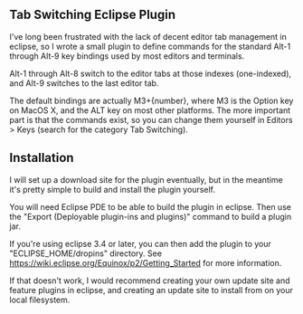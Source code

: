 ## Tab Switching Eclipse Plugin

I've long been frustrated with the lack of decent editor tab management in eclipse, so I wrote a small plugin to define commands for the standard Alt-1 through Alt-9 key bindings used by most editors and terminals.

Alt-1 through Alt-8 switch to the editor tabs at those indexes (one-indexed), and Alt-9 switches to the last editor tab.

The default bindings are actually M3+{number}, where M3 is the Option key on MacOS X, and the ALT key on most other platforms.  The more important part is that the commands exist, so you can change them yourself in Editors > Keys (search for the category Tab Switching).

## Installation

I will set up a download site for the plugin eventually, but in the meantime it's pretty simple to build and install the plugin yourself.

You will need Eclipse PDE to be able to build the plugin in eclipse.  Then use the "Export (Deployable plugin-ins and plugins)" command to build a plugin jar.

If you're using eclipse 3.4 or later, you can then add the plugin to your "ECLIPSE_HOME/dropins" directory.  See https://wiki.eclipse.org/Equinox/p2/Getting_Started for more information.

If that doesn't work, I would recommend creating your own update site and feature plugins in eclipse, and creating an update site to install from on your local filesystem.
